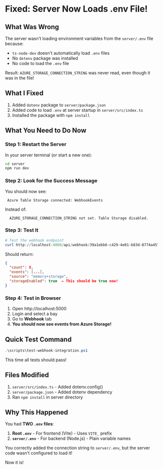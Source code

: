 #  Fixed: Server Now Loads .env File!

## What Was Wrong

The server wasn't loading environment variables from the `server/.env` file because:
-  `ts-node-dev` doesn't automatically load `.env` files
-  No `dotenv` package was installed
-  No code to load the `.env` file

Result: `AZURE_STORAGE_CONNECTION_STRING` was never read, even though it was in the file!

## What I Fixed

1.  Added `dotenv` package to `server/package.json`
2.  Added code to load `.env` at server startup in `server/src/index.ts`
3.  Installed the package with `npm install`

## What You Need to Do Now

### Step 1: Restart the Server

In your server terminal (or start a new one):

```bash
cd server
npm run dev
```

### Step 2: Look for the Success Message

You should now see:

```
 Azure Table Storage connected: WebhookEvents
```

Instead of:

```
️  AZURE_STORAGE_CONNECTION_STRING not set. Table Storage disabled.
```

### Step 3: Test It

```powershell
# Test the webhook endpoint
curl http://localhost:4000/api/webhook/39a1ebb6-c429-4e01-b83d-8774a4573a1f/events
```

Should return:

```json
{
  "count": X,
  "events": [...],
  "source": "memory+storage",
  "storageEnabled": true  ← This should be true now!
}
```

### Step 4: Test in Browser

1. Open http://localhost:5000
2. Login and select a bay
3. Go to **Webhook** tab
4. **You should now see events from Azure Storage!** 

## Quick Test Command

```powershell
.\scripts\test-webhook-integration.ps1
```

This time all tests should pass!

## Files Modified

1.  `server/src/index.ts` - Added dotenv.config()
2.  `server/package.json` - Added dotenv dependency
3.  Ran `npm install` in server directory

## Why This Happened

You had **TWO `.env` files**:

1. **Root `.env`** - For frontend (Vite) - Uses `VITE_` prefix
2. **`server/.env`** - For backend (Node.js) - Plain variable names

You correctly added the connection string to `server/.env`, but the server code wasn't configured to load it!

Now it is! 
